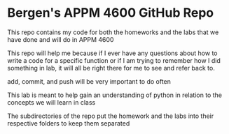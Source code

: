 # Bergen's APPM 4600 GitHub Repo

This repo contains my code for both the homeworks and the labs that we have done and will do in APPM 4600

This repo will help me because if I ever have any questions about how to write a code for a specific function or if I am trying to remember how I did something in lab, it will all be right there for me to see and refer back to.

add, commit, and push will be very important to do often

This lab is meant to help gain an understanding of python in relation to the concepts we will learn in class

The subdirectories of the repo put the homework and the labs into their respective folders to keep them separated